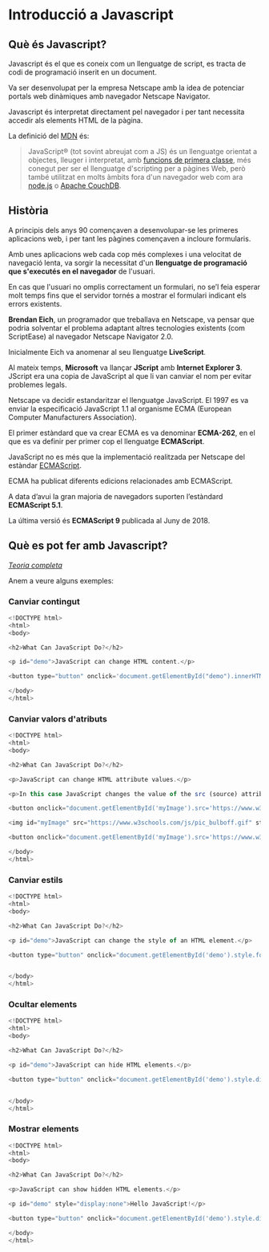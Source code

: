 Introducció a Javascript
======================

Què és Javascript?
---------------

Javascript és el que es coneix com un llenguatge de script, es tracta de codi de programació inserit en un document.

Va ser desenvolupat per la empresa Netscape amb la idea de potenciar portals web dinàmiques amb navegador Netscape Navigator.

Javascript és interpretat directament pel navegador i per tant necessita accedir als elements HTML de la pàgina.

La definició del [MDN](https://developer.mozilla.org/ca/docs/Web/JavaScript) és:
> JavaScript® (tot sovint abreujat com a JS) és un llenguatge orientat a objectes, lleuger i interpretat, amb [funcions de primera classe](https://en.wikipedia.org/wiki/First-class_functions), més conegut per ser el llenguatge d'scripting per a pàgines Web, però també utilitzat en molts àmbits fora d'un navegador web com ara [node.js](http://nodejs.org/) o [Apache CouchDB](http://couchdb.apache.org/).

Història
---------
A principis dels anys 90 començaven a desenvolupar-se les primeres aplicacions web, i per tant les pàgines començaven a incloure formularis.

Amb unes aplicacions web cada cop més complexes i una velocitat de navegació lenta, va sorgir la necessitat d'un **llenguatge de programació que s'executés en el navegador** de l'usuari.

En cas que l'usuari no omplis correctament un formulari, no se’l feia esperar molt temps fins que el servidor tornés a mostrar el formulari indicant els errors existents.

**Brendan Eich**, un programador que treballava en Netscape, va pensar que podria solventar el problema adaptant altres tecnologies existents (com ScriptEase) al navegador Netscape Navigator 2.0.

Inicialmente Eich va anomenar al seu llenguatge **LiveScript**.

Al mateix temps, **Microsoft** va llançar **JScript** amb **Internet Explorer 3**. JScript era una copia de JavaScript al que li van canviar el nom per evitar problemes legals.

Netscape va decidir estandaritzar el llenguatge JavaScript. El 1997 es va enviar la especificació JavaScript 1.1 al organisme ECMA (European Computer Manufacturers Association).

El primer estàndard que va crear ECMA es va denominar **ECMA-262**, en el que es va definir per primer cop el llenguatge **ECMAScript**.

JavaScript no es més que la implementació realitzada per Netscape del estàndar [ECMAScript](https://developer.mozilla.org/en-US/docs/Web/JavaScript/Language_Resources).

ECMA ha publicat diferents edicions relacionades amb ECMAScript.

A data d’avui la gran majoria de navegadors suporten l’estàndard **ECMAScript 5.1**.

La última versió és **ECMAScript 9** publicada al Juny de 2018.



Què es pot fer amb Javascript?
----------------------

[*Teoria completa*](https://www.w3schools.com/js/js_intro.asp)

Anem a veure alguns exemples:

### Canviar contingut

```JavaScript
<!DOCTYPE html>
<html>
<body>

<h2>What Can JavaScript Do?</h2>

<p id="demo">JavaScript can change HTML content.</p>

<button type="button" onclick='document.getElementById("demo").innerHTML = "Hello JavaScript!"'>Click Me!</button>

</body>
</html>
```

### Canviar valors d'atributs

```JavaScript
<!DOCTYPE html>
<html>
<body>

<h2>What Can JavaScript Do?</h2>

<p>JavaScript can change HTML attribute values.</p>

<p>In this case JavaScript changes the value of the src (source) attribute of an image.</p>

<button onclick="document.getElementById('myImage').src='https://www.w3schools.com/js/pic_bulbon.gif'">Turn on the light</button>

<img id="myImage" src="https://www.w3schools.com/js/pic_bulboff.gif" style="width:100px">

<button onclick="document.getElementById('myImage').src='https://www.w3schools.com/js/pic_bulboff.gif'">Turn off the light</button>

</body>
</html>
```

### Canviar estils

```Javascript
<!DOCTYPE html>
<html>
<body>

<h2>What Can JavaScript Do?</h2>

<p id="demo">JavaScript can change the style of an HTML element.</p>

<button type="button" onclick="document.getElementById('demo').style.fontSize='35px'">Click Me!</button>


</body>
</html>
```

### Ocultar elements

```Javascript
<!DOCTYPE html>
<html>
<body>

<h2>What Can JavaScript Do?</h2>

<p id="demo">JavaScript can hide HTML elements.</p>

<button type="button" onclick="document.getElementById('demo').style.display='none'">Click Me!</button>


</body>
</html>
```

### Mostrar elements

```JavaScript
<!DOCTYPE html>
<html>
<body>

<h2>What Can JavaScript Do?</h2>

<p>JavaScript can show hidden HTML elements.</p>

<p id="demo" style="display:none">Hello JavaScript!</p>

<button type="button" onclick="document.getElementById('demo').style.display='block'">Click Me!</button>

</body>
</html>
```
